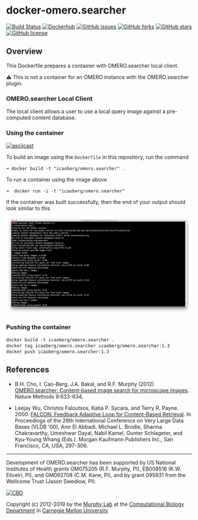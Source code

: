 # docker-omero.searcher

[![Build Status](https://travis-ci.org/icaoberg/docker-omero.searcher.svg?branch=master)](https://travis-ci.org/icaoberg/docker-omero.searcher)
[![Dockerhub](https://img.shields.io/docker/automated/icaoberg/omero.searcher.svg)](https://cloud.docker.com/u/icaoberg/repository/docker/icaoberg/omero.searcher)
[![GitHub issues](https://img.shields.io/github/issues/icaoberg/docker-omero.searcher.svg)](https://github.com/icaoberg/docker-omero.searcher/issues)
[![GitHub forks](https://img.shields.io/github/forks/icaoberg/docker-omero.searcher.svg)](https://github.com/icaoberg/docker-omero.searcher/network)
[![GitHub stars](https://img.shields.io/github/stars/icaoberg/docker-omero.searcher.svg)](https://github.com/icaoberg/docker-omero.searcher/stargazers)
[![GitHub license](https://img.shields.io/badge/license-GPLv3-blue.svg)](https://raw.githubusercontent.com/icaoberg/docker-omero.searcher/master/LICENSE)

## Overview

This Dockerfile prepares a container with OMERO.searcher local client. 

:warning: This is not a container for an OMERO instance with the OMERO.searcher plugin.

### OMERO.searcher Local Client

The local client allows a user to use a local query image against a pre-computed content database.

### Using the container

[![asciicast](https://asciinema.org/a/216275.svg)](https://asciinema.org/a/216275)

To build an image using the `Dockerfile` in this repository, run the command

```
➜ docker build -t "icaoberg/omero.searcher" .
```

To run a container using the image above

```
➜  docker run -i -t "icaoberg/omero.searcher"
```

If the container was built successfully, then the end of your output should look similar to this

![OMERO.searcher local client](/images/local.png)

### Pushing the container

```
docker build -t icaoberg/omero.searcher .
docker tag icaoberg/omero.searcher icaoberg/omero.searcher:1.3
docker push icaoberg/omero.searcher:1.3
```

## References

* B.H. Cho, I. Cao-Berg, J.A. Bakal, and R.F. Murphy (2012) [OMERO.searcher: Content-based image search for microscope images](https://www.nature.com/articles/nmeth.2086). Nature Methods 9:633-634.

* Leejay Wu, Christos Faloutsos, Katia P. Sycara, and Terry R. Payne. 2000. [FALCON: Feedback Adaptive Loop for Content-Based Retrieval](http://www.cs.cmu.edu/~christos/PUBLICATIONS/vldb2k-falcon.pdf). In Proceedings of the 26th International Conference on Very Large Data Bases (VLDB '00), Amr El Abbadi, Michael L. Brodie, Sharma Chakravarthy, Umeshwar Dayal, Nabil Kamel, Gunter Schlageter, and Kyu-Young Whang (Eds.). Morgan Kaufmann Publishers Inc., San Francisco, CA, USA, 297-306.

---
Development of OMERO.searcher has been supported by US National Institutes of Health grants GM075205 (R.F. Murphy, PI), EB008516 (K.W. Eliceiri, PI), and GM092708 (C.M. Kane, PI), and by grant 095931 from the Wellcome Trust (Jason Swedlow, PI).

[![CBD](http://www.cbd.cmu.edu/wp-content/uploads/2017/07/wordpress-default.png)](http://www.cbd.cmu.edu)

Copyright (c) 2012-2019 by the [Murphy Lab](http://murphylab.web.cmu.edu) at the [Computational Biology Department](http://www.cbd.cmu.edu) in [Carnegie Mellon University](http://www.cmu.edu)
